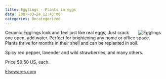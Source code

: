 ```yaml
---
title: Egglings - Plants in eggs 
date: 2007-03-24 12:43:00
categories: Uncategorized
---
```

<a href="/public/uploads/2007/03/egg_001_lg1.jpg" title="Egglings"><img src="/public/uploads/2007/03/egg_001_lg1.thumbnail.jpg" alt="Egglings" align="right" /></a>

Ceramic Egglings look and feel just like real eggs, Just crack one open, add water. Perfect for brightening any home or office space. Plants thrive for months in their shell and can be replanted in soil.

Spicy red pepper, lavender and wild strawberries, and many others.

Price $9.50 US, each.

<a href="http://www.elsewares.com/commerce/Egglings_MPD324.html">Elsewares.com</a>
